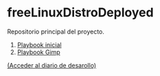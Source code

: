 freeLinuxDistroDeployed
=======================

Repositorio principal del proyecto.

1. [Playbook inicial](playbook.yml)
2. [Playbook Gimp](playbookGimp.yml)

[(Acceder al diario de desarollo)](https://github.com/freelinuxdistrodeployed/diarioDesarrollo)



